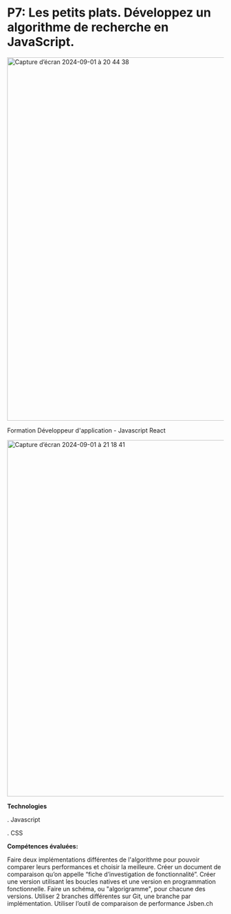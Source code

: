 # P7: Les petits plats. Développez un algorithme de recherche en JavaScript.

<img width="844" alt="Capture d’écran 2024-09-01 à 20 44 38" src="https://github.com/user-attachments/assets/80e1e580-9279-41fc-b589-b8d4e84f10b2">

Formation Développeur d'application - Javascript React

<img width="828" alt="Capture d’écran 2024-09-01 à 21 18 41" src="https://github.com/user-attachments/assets/03c375b4-4c79-4c43-91e1-881a485233ff">

**Technologies** 

. Javascript

. CSS

**Compétences évaluées:**

Faire deux implémentations différentes de l'algorithme pour pouvoir comparer leurs performances et choisir la meilleure.
Créer un document de comparaison qu’on appelle “fiche d’investigation de fonctionnalité”.
Créer une version utilisant les boucles natives et une version en programmation fonctionnelle.
Faire un schéma, ou "algorigramme", pour chacune des versions.
Utiliser 2 branches différentes sur Git, une branche par implémentation.
Utiliser l’outil de comparaison de performance Jsben.ch
